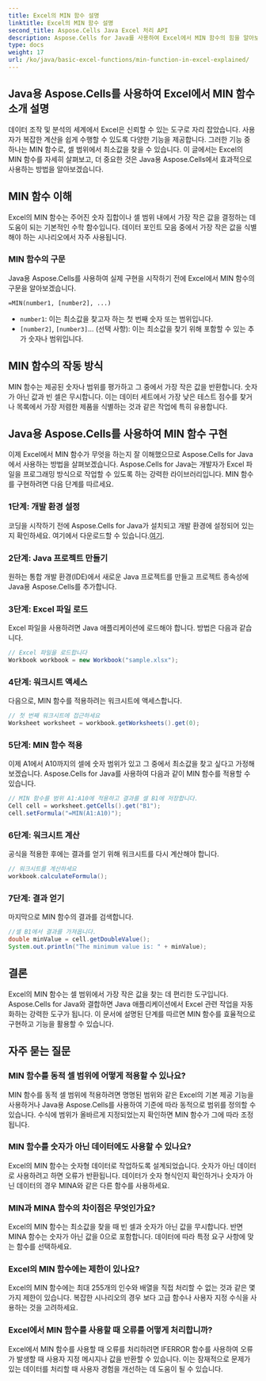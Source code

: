 ```yaml
---
title: Excel의 MIN 함수 설명
linktitle: Excel의 MIN 함수 설명
second_title: Aspose.Cells Java Excel 처리 API
description: Aspose.Cells for Java를 사용하여 Excel에서 MIN 함수의 힘을 알아보세요. 손쉽게 최소값을 찾는 법을 배우세요.
type: docs
weight: 17
url: /ko/java/basic-excel-functions/min-function-in-excel-explained/
---
```


## Java용 Aspose.Cells를 사용하여 Excel에서 MIN 함수 소개 설명

데이터 조작 및 분석의 세계에서 Excel은 신뢰할 수 있는 도구로 자리 잡았습니다. 사용자가 복잡한 계산을 쉽게 수행할 수 있도록 다양한 기능을 제공합니다. 그러한 기능 중 하나는 MIN 함수로, 셀 범위에서 최소값을 찾을 수 있습니다. 이 글에서는 Excel의 MIN 함수를 자세히 살펴보고, 더 중요한 것은 Java용 Aspose.Cells에서 효과적으로 사용하는 방법을 알아보겠습니다.

## MIN 함수 이해

Excel의 MIN 함수는 주어진 숫자 집합이나 셀 범위 내에서 가장 작은 값을 결정하는 데 도움이 되는 기본적인 수학 함수입니다. 데이터 포인트 모음 중에서 가장 작은 값을 식별해야 하는 시나리오에서 자주 사용됩니다.

### MIN 함수의 구문

Java용 Aspose.Cells를 사용하여 실제 구현을 시작하기 전에 Excel에서 MIN 함수의 구문을 알아보겠습니다.

```
=MIN(number1, [number2], ...)
```

- `number1`: 이는 최소값을 찾고자 하는 첫 번째 숫자 또는 범위입니다.
- `[number2]`, `[number3]`... (선택 사항): 이는 최소값을 찾기 위해 포함할 수 있는 추가 숫자나 범위입니다.

## MIN 함수의 작동 방식

MIN 함수는 제공된 숫자나 범위를 평가하고 그 중에서 가장 작은 값을 반환합니다. 숫자가 아닌 값과 빈 셀은 무시합니다. 이는 데이터 세트에서 가장 낮은 테스트 점수를 찾거나 목록에서 가장 저렴한 제품을 식별하는 것과 같은 작업에 특히 유용합니다.

## Java용 Aspose.Cells를 사용하여 MIN 함수 구현

이제 Excel에서 MIN 함수가 무엇을 하는지 잘 이해했으므로 Aspose.Cells for Java에서 사용하는 방법을 살펴보겠습니다. Aspose.Cells for Java는 개발자가 Excel 파일을 프로그래밍 방식으로 작업할 수 있도록 하는 강력한 라이브러리입니다. MIN 함수를 구현하려면 다음 단계를 따르세요.

### 1단계: 개발 환경 설정

 코딩을 시작하기 전에 Aspose.Cells for Java가 설치되고 개발 환경에 설정되어 있는지 확인하세요. 여기에서 다운로드할 수 있습니다.[여기](https://releases.aspose.com/cells/java/).

### 2단계: Java 프로젝트 만들기

원하는 통합 개발 환경(IDE)에서 새로운 Java 프로젝트를 만들고 프로젝트 종속성에 Java용 Aspose.Cells를 추가합니다.

### 3단계: Excel 파일 로드

Excel 파일을 사용하려면 Java 애플리케이션에 로드해야 합니다. 방법은 다음과 같습니다.

```java
// Excel 파일을 로드합니다
Workbook workbook = new Workbook("sample.xlsx");
```

### 4단계: 워크시트 액세스

다음으로, MIN 함수를 적용하려는 워크시트에 액세스합니다.

```java
// 첫 번째 워크시트에 접근하세요
Worksheet worksheet = workbook.getWorksheets().get(0);
```

### 5단계: MIN 함수 적용

이제 A1에서 A10까지의 셀에 숫자 범위가 있고 그 중에서 최소값을 찾고 싶다고 가정해 보겠습니다. Aspose.Cells for Java를 사용하여 다음과 같이 MIN 함수를 적용할 수 있습니다.

```java
// MIN 함수를 범위 A1:A10에 적용하고 결과를 셀 B1에 저장합니다.
Cell cell = worksheet.getCells().get("B1");
cell.setFormula("=MIN(A1:A10)");
```

### 6단계: 워크시트 계산

공식을 적용한 후에는 결과를 얻기 위해 워크시트를 다시 계산해야 합니다.

```java
// 워크시트를 계산하세요
workbook.calculateFormula();
```

### 7단계: 결과 얻기

마지막으로 MIN 함수의 결과를 검색합니다.

```java
//셀 B1에서 결과를 가져옵니다.
double minValue = cell.getDoubleValue();
System.out.println("The minimum value is: " + minValue);
```

## 결론

Excel의 MIN 함수는 셀 범위에서 가장 작은 값을 찾는 데 편리한 도구입니다. Aspose.Cells for Java와 결합하면 Java 애플리케이션에서 Excel 관련 작업을 자동화하는 강력한 도구가 됩니다. 이 문서에 설명된 단계를 따르면 MIN 함수를 효율적으로 구현하고 기능을 활용할 수 있습니다.

## 자주 묻는 질문

### MIN 함수를 동적 셀 범위에 어떻게 적용할 수 있나요?

MIN 함수를 동적 셀 범위에 적용하려면 명명된 범위와 같은 Excel의 기본 제공 기능을 사용하거나 Java용 Aspose.Cells를 사용하여 기준에 따라 동적으로 범위를 정의할 수 있습니다. 수식에 범위가 올바르게 지정되었는지 확인하면 MIN 함수가 그에 따라 조정됩니다.

### MIN 함수를 숫자가 아닌 데이터에도 사용할 수 있나요?

Excel의 MIN 함수는 숫자형 데이터로 작업하도록 설계되었습니다. 숫자가 아닌 데이터로 사용하려고 하면 오류가 반환됩니다. 데이터가 숫자 형식인지 확인하거나 숫자가 아닌 데이터의 경우 MINA와 같은 다른 함수를 사용하세요.

### MIN과 MINA 함수의 차이점은 무엇인가요?

Excel의 MIN 함수는 최소값을 찾을 때 빈 셀과 숫자가 아닌 값을 무시합니다. 반면 MINA 함수는 숫자가 아닌 값을 0으로 포함합니다. 데이터에 따라 특정 요구 사항에 맞는 함수를 선택하세요.

### Excel의 MIN 함수에는 제한이 있나요?

Excel의 MIN 함수에는 최대 255개의 인수와 배열을 직접 처리할 수 없는 것과 같은 몇 가지 제한이 있습니다. 복잡한 시나리오의 경우 보다 고급 함수나 사용자 지정 수식을 사용하는 것을 고려하세요.

### Excel에서 MIN 함수를 사용할 때 오류를 어떻게 처리합니까?

Excel에서 MIN 함수를 사용할 때 오류를 처리하려면 IFERROR 함수를 사용하여 오류가 발생할 때 사용자 지정 메시지나 값을 반환할 수 있습니다. 이는 잠재적으로 문제가 있는 데이터를 처리할 때 사용자 경험을 개선하는 데 도움이 될 수 있습니다.